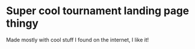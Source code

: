# Super cool tournament landing page thingy
Made mostly with cool stuff I found on the internet, I like it!

